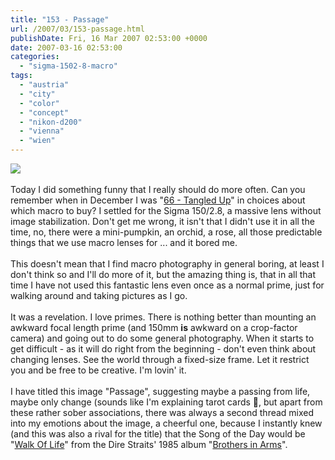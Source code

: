 ```yaml
---
title: "153 - Passage"
url: /2007/03/153-passage.html
publishDate: Fri, 16 Mar 2007 02:53:00 +0000
date: 2007-03-16 02:53:00
categories: 
  - "sigma-1502-8-macro"
tags: 
  - "austria"
  - "city"
  - "color"
  - "concept"
  - "nikon-d200"
  - "vienna"
  - "wien"
---
```

<a href="https://d25zfm9zpd7gm5.cloudfront.net/1200x1200/2007/20070315_081904_ps.jpg"><img src="https://d25zfm9zpd7gm5.cloudfront.net/0600x0600/2007/20070315_081904_ps.jpg"/></a><br/><br/>Today I did something funny that I really should do more often. Can you remember when in December I was "<a href="/2006/12/66-tangled-up.html" target="_blank">66 - Tangled Up</a>" in choices about which macro to buy? I settled for the Sigma 150/2.8, a massive lens without image stabilization. Don't get me wrong, it isn't that I didn't use it in all the time, no, there were a mini-pumpkin, an orchid, a rose, all those predictable things that we use macro lenses for ... and it bored me.<br/><br/>This doesn't mean that I find macro photography in general boring, at least I don't think so and I'll do more of it, but the amazing thing is, that in all that time I have  not used this fantastic lens even once as a normal prime, just for walking around and taking pictures as I go.<br/><br/>It was a revelation. I love primes. There is nothing better than mounting an awkward focal length prime (and 150mm <span style="font-weight:bold;">is</span> awkward on a crop-factor camera) and going out to do some general photography. When it starts to get difficult - as it will do right from the beginning - don't even think about changing lenses. See the world through a fixed-size frame. Let it restrict you and be free to be creative. I'm lovin' it.<br/><br/>I have titled this image "Passage", suggesting maybe a passing from life, maybe only change (sounds like I'm explaining tarot cards 🙂, but apart from these rather sober associations, there was always a second thread mixed into my emotions about the image, a cheerful one, because I instantly knew (and this was also a rival for the title) that the Song of the Day would be "<a href="http://www.lyricsfreak.com/d/dire+straits/walk+of+life_20040686.html" target="_blank">Walk Of Life</a>" from the Dire Straits' 1985 album "<a href="http://www.amazon.com/Brothers-Arms-Dire-Straits/dp/B00004Y6NP" target="_blank">Brothers in Arms</a>".
